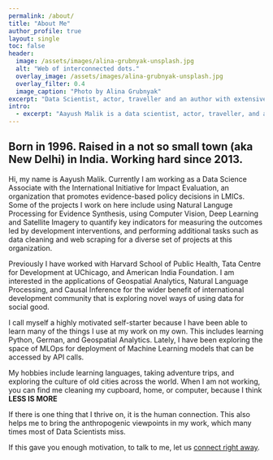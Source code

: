 ```yaml
---
permalink: /about/
title: "About Me"
author_profile: true
layout: single
toc: false
header:
  image: /assets/images/alina-grubnyak-unsplash.jpg
  alt: "Web of interconnected dots."
  overlay_image: /assets/images/alina-grubnyak-unsplash.jpg
  overlay_filter: 0.4
  image_caption: "Photo by Alina Grubnyak"
excerpt: "Data Scientist, actor, traveller and an author with extensive experience in research and data analytics for public sector initiatives."
intro:
  - excerpt: "Aayush Malik is a data scientist, actor, traveller, and an author with extensive experience in research and data analytics for public sector initiatives"
---
```


## Born in 1996. Raised in a not so small town (aka New Delhi) in India. Working hard since 2013.

Hi, my name is Aayush Malik. Currently I am working as a Data Science Associate with the International Initiative for Impact Evaluation, an organization that promotes evidence-based policy decisions in LMICs. Some of the projects I work on here include using Natural Languge Processing for Evidence Synthesis, using Computer Vision, Deep Learning and Satellite Imagery to quantify key indicators for measuring the outcomes led by development interventions, and performing additional tasks such as data cleaning and web scraping for a diverse set of projects at this organization.

Previously I have worked with Harvard School of Public Health, Tata Centre for Development at UChicago, and American India Foundation. I am interested in the applications of Geospatial Analytics, Natural Language Processing, and Causal Inference for the wider benefit of international development community that is exploring novel ways of using data for social good.

I call myself a highly motivated self-starter because I have been able to learn many of the things I use at my work on my own. This includes learning Python, German, and Geospatial Analytics. Lately, I have been exploring the space of MLOps for deployment of Machine Learning models that can be accessed by API calls.

My hobbies include learning languages, taking adventure trips, and exploring the culture of old cities across the world. When I am not working, you can find me cleaning my cupboard, home, or computer, because I think **LESS IS MORE**

If there is one thing that I thrive on, it is the human connection. This also helps me to bring the anthropogenic viewpoints in my work, which many times most of Data Scientists miss.

If this gave you enough motivation, to talk to me, let us [connect right away](https://aayushmalik.github.io/contact/).